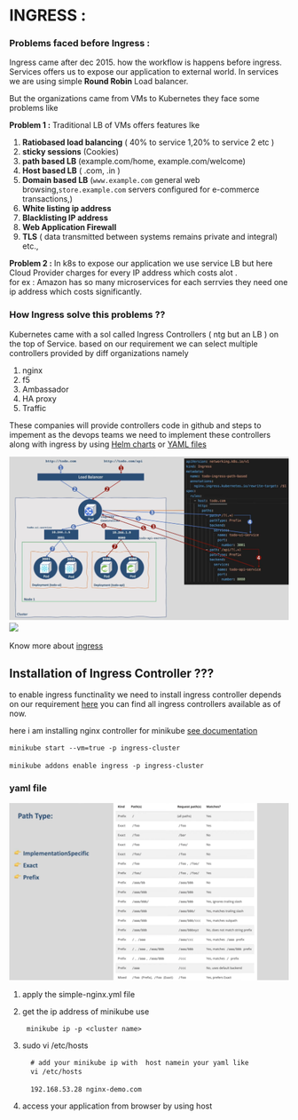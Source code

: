 # INGRESS :

### Problems faced before Ingress :

Ingress came after dec 2015. how the workflow is happens before ingress.  
Services offers us to expose our application to external world. In services we are using simple __Round Robin__ Load balancer.  

But the organizations came from VMs to Kubernetes they face some problems like   

__Problem 1 :__  Traditional LB of VMs offers features lke   
1) __Ratiobased load balancing__  ( 40% to service 1,20% to service 2 etc )
2) __sticky sessions__  (Cookies)
3) __path based LB__  (example.com/home, example.com/welcome)  
4) __Host based LB__  ( .com, .in )
5) __Domain based LB__  (`www.example.com` general web browsing,`store.example.com`  servers configured for e-commerce transactions,) 
6) __White listing ip address__
7) __Blacklisting IP address__  
8) __Web Application Firewall__  
9) __TLS__  ( data transmitted between systems remains private and integral)  etc., 

 
 __Problem 2 :__ In k8s to expose our application we use  service LB  but here Cloud Provider charges for every IP address which costs alot .  
 for ex : Amazon has so many microservices for each serrvies they need one ip address which costs significantly.

### How Ingress solve this problems ??
Kubernetes came with a sol called Ingress Controllers ( ntg but an LB ) on the top of Service. based on our requirement we can select multiple controllers provided by diff organizations namely

1) nginx  
2) f5  
3) Ambassador 
4) HA proxy
5) Traffic  

These companies will provide controllers code in github and steps to impement as the devops teams we need to implement these controllers along with ingress by using [Helm charts](/1_Intro_Architecture_Installation/5-HelmCharts.md) or [YAML files](/1_Intro_Architecture_Installation/4-YAML-files.md)   


![](/images/ingress.png)
![](https://miro.medium.com/v2/resize:fit:2000/1*AgWCYOe3yMevVfzT_1EHog.png)  


Know more about [ingress](https://kubernetes.io/docs/concepts/services-networking/ingress/)



## Installation of Ingress Controller ???
to enable ingress functinality we need to install ingress controller depends on our requirement [here](https://kubernetes.io/docs/concepts/services-networking/ingress-controllers/) you can find all ingress controllers available as of now. 

here i am installing nginx controller for minikube [see documentation](https://kubernetes.io/docs/tasks/access-application-cluster/ingress-minikube/)  
  
    minikube start --vm=true -p ingress-cluster

    minikube addons enable ingress -p ingress-cluster

    




### yaml file

![](/images/ingress-pathtype.png) 

1) apply the simple-nginx.yml file
2) get the ip address of minikube use 

        minikube ip -p <cluster name>

3) sudo vi /etc/hosts

         # add your minikube ip with  host namein your yaml like 
         vi /etc/hosts

         192.168.53.28 nginx-demo.com

4) access your application from browser by using host

